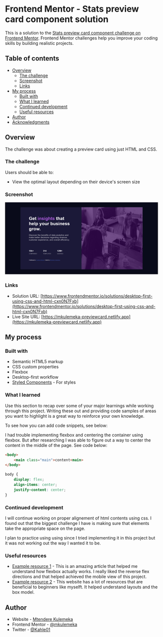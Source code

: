 # Frontend Mentor - Stats preview card component solution

This is a solution to the [Stats preview card component challenge on Frontend Mentor](https://www.frontendmentor.io/challenges/stats-preview-card-component-8JqbgoU62). Frontend Mentor challenges help you improve your coding skills by building realistic projects. 

## Table of contents

- [Overview](#overview)
  - [The challenge](#the-challenge)
  - [Screenshot](#screenshot)
  - [Links](#links)
- [My process](#my-process)
  - [Built with](#built-with)
  - [What I learned](#what-i-learned)
  - [Continued development](#continued-development)
  - [Useful resources](#useful-resources)
- [Author](#author)
- [Acknowledgments](#acknowledgments)


## Overview
The challenge was about creating a preview card using just HTML and CSS.
### The challenge

Users should be able to:

- View the optimal layout depending on their device's screen size

### Screenshot

![](./Screenshot.png)


### Links

- Solution URL: [https://www.frontendmentor.io/solutions/desktop-first-using-css-and-html-cxn0N7Fxb](https://www.frontendmentor.io/solutions/desktop-first-using-css-and-html-cxn0N7Fxb)
- Live Site URL: [https://mkulemeka-previewcard.netlify.app](https://mkulemeka-previewcard.netlify.app)

## My process

### Built with

- Semantic HTML5 markup
- CSS custom properties
- Flexbox
- Desktop-first workflow
- [Styled Components](./style.css) - For styles

### What I learned

Use this section to recap over some of your major learnings while working through this project. Writing these out and providing code samples of areas you want to highlight is a great way to reinforce your own knowledge.

To see how you can add code snippets, see below:

I had trouble implementing flexbox and centering the container using flexbox. But after researching I was able to figure out a way to center the content in the middle of the page. See code below:

```html
<body>
    <main class="main">content<main>
</body>
````
```css
body {
    display: flex;
    align-items: center;
    justify-content: center;
}
```

### Continued development
I will continue working on proper alignement of html contents using css. I found out that the biggest challenge I have is making sure that elements take the appropriate space on the page.

I plan to practice using using since I tried implementing it in this project but it was not working out the way I wanted it to be.


### Useful resources

- [Example resource 1](https://www.smashingmagazine.com) - This is an amazing article that helped me understand how flexbox actually works. I really liked the reverse flex directions and that helped achieved the mobile view of this project.
- [Example resource 2](https://www.w3schools.com) - This website has a lot of resources that are beneficial to beginners like myselft. It helped understand layouts and the box model.

## Author

- Website - [Mtendere Kulemeka](https://www.your-site.com)
- Frontend Mentor - [@mkulemeka](https://www.frontendmentor.io/profile/mkulemeka)
- Twitter - [@Kahle01](https://www.twitter.com/@Kahle01)

